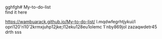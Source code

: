 gghfgh﻿# My-to-do-list  
 find it here

 https://wambuarack.github.io/My-to-do-list/
l.mqdwfegrhtjykui/l opri120'ri10'2krmxjuhp12jke;l12eku128eu1olemc 1`nby869jol 
zazaqwdetr45
drth
sss
